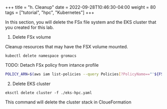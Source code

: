 +++
title = "h. Cleanup"
date = 2022-09-28T10:46:30-04:00
weight = 80
tags = ["tutorial", "hpc", "Kubernetes"]
+++

In this section, you will delete the FSx file system and the EKS cluster that you created for this lab.

1. Delete FSx volume

Cleanup resources that may have the FSX volume mounted.

```
kubectl delete namespace gromacs
```

TODO: Detach FSx policy from intance profile

```bash
POLICY_ARN=$(aws iam list-policies --query Policies[?PolicyName=="'${FSX_POLICY_NAME}'"].{Arn:Arn} --output text)
```

2. Delete EKS cluster

```
eksctl delete cluster -f ./eks-hpc.yaml
```

This command will delete the cluster stack in CloueFormation